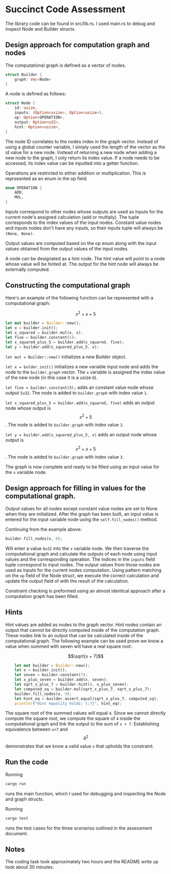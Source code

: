 # Succinct Code Assessment

The library code can be found in src/lib.rs. I used main.rs to debug and inspect Node and Builder structs.

## Design approach for computation graph and nodes

The computational graph is defined as a vector of nodes.

```Rust
struct Builder {
    graph: Vec<Node>
}
```

A node is defined as follows:

```Rust
struct Node {
    id: usize,
    inputs: (Option<usize>, Option<usize>),
    op: Option<OPERATION>,
    output: Option<u32>,
    hint: Option<usize>,
}
```

The node ID correlates to the nodes index in the graph vector. Instead of using a global counter variable, I simply used the length of the vector as the id value for a new node. Instead of returning a new node when adding a new node to the graph, I only return its index value. If a node needs to be accessed, its index value can be inputted into a getter function.

Operations are restricted to either addition or multiplication. This is reprsesnted as an enum in the op field.

```Rust
enum OPERATION {
    ADD,
    MUL,
}
```

Inputs correspond to other nodes whose outputs are used as inputs for the current node's assigned calculation (add or multiply). The tuple corresponds to the index values of the input nodes. Constant value nodes and inputs nodes don't have any inputs, so their inputs tuple will always be `(None, None)`.

Output values are computed based on the op enum along with the input values obtained from the output values of the input nodes.

A node can be designated as a hint node. The hint value will point to a node whose value will be hinted at. The output for the hint node will always be externally computed.

## Constructing the computational graph

Here's an example of the following function can be represented with a computational graph:

$$ x^{2} + x + 5 $$

```Rust
let mut builder = Builder::new();
let x = builder.init();
let x_squared = builder.mul(x, x);
let five = builder.constant(5);
let x_squared_plus_5 = builder.add(x_squared, five);
let y = builder.add(x_squared_plus_5, x);
```

`let mut = Builder::new()` initializes a new Builder object.

`let x = bulder.init()` initializes a new variable input node and adds the node to the `builder.graph` vector. The `x` variable is assigned the index value of the new node (in this case it is a usize `0`).

`let five = builder.constant(5);` adds an constant value node whose output `5u32`. The node is added to `builder.graph` with index value `1`.

`let x_squared_plus_5 = builder.add(x_squared, five)` adds an output node whose output is $$ x^{2} + 5 $$. The node is added to `builder.graph` with index value `2`.

`let y = builder.add(x_squared_plus_5, x)` adds an output node whose output is $$ x^{2} + x + 5 $$. The node is added to `builder.graph` with index value `3`.

The graph is now complete and ready to be filled using an input value for the `x` variable node.

## Design approach for filling in values for the computational graph.

Output values for all nodes except constant value nodes are set to None when they are initialized. After the graph has been built, an input value is entered for the input variable node using the `self.fill_nodes()` method.

Continuing from the example above:

```Rust
builder.fill_nodes(x, 6);
```

Will enter a value `6u32` into the `x` variable node. We then traverse the computational graph and calculate the outputs of each node using input values and the corresponding operation. The indices in the `inputs` field tuple correspond to input nodes. The output values from those nodes are used as inputs for the current nodes computation. Using pattern matching on the `op` field of the Node struct, we execute the correct calculation and update the output field of with the result of the calculation.

Constraint checking is preformed using an almost identical approach after a computation graph has been filled.

## Hints

Hint values are added as nodes to the graph vector. Hint nodes contain an output that cannot be directly computed inside of the computation graph. These nodes link to an output that can be calculated inside of the computational graph. The following example can be used prove we know a value when summed with seven will have a real square root:

$$\sqrt{x + 7}$$

```Rust
    let mut builder = Builder::new();
    let x = builder.init();
    let seven = builder.constant(7);
    let x_plus_seven = builder.add(x, seven);
    let sqrt_x_plus_7 = builder.hint(4, x_plus_seven);
    let computed_sq = builder.mul(sqrt_x_plus_7, sqrt_x_plus_7);
    builder.fill_nodes(x, 9);
    let hint_eq = builder.assert_equal(sqrt_x_plus_7, computed_sq);
    println!("Hint equality holds: {:?}", hint_eq);
```

The square root of the summed values will equal `4`. Since we cannot directly compute the square root, we compute the square of `4` inside the computational graph and link the output to the sum of `x + 7`. Establishing equivalence between `x+7` and $$ 4^{2} $$ demonstrates that we know a valid value `x` that upholds the constraint.

## Run the code

Running

```bash
cargo run
```

runs the main function, which I used for debugging and inspecting the Node and graph structs.

Running

```bash
cargo test
```

runs the test cases for the three scenarios outlined in the assessment document.

## Notes

The coding task took approximately two hours and the README write up took about 30 minutes.
